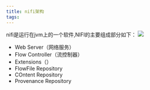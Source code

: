```yaml
---
title: nifi架构
tags:
---
```


nifi是运行在jvm上的一个软件,NIFI的主要组成部分如下：
![](https://nifi.apache.org/docs/nifi-docs/html/images/zero-master-node.png)

- Web Server（网络服务）
- Flow Controller（流控制器）
- Extensions（）
- FlowFile Repository
- COntent Repository
- Provenance Repository
